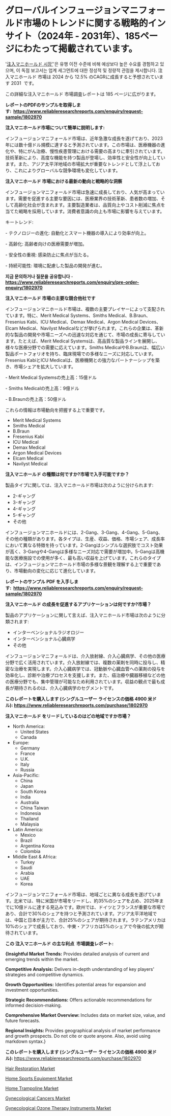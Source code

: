 <p><h1>グローバルインフュージョンマニフォールド市場のトレンドに関する戦略的インサイト（2024年 - 2031年）、185ページにわたって掲載されています。</h1></p><p>'<a href="https://www.reliableresearchreports.com/infusion-manifold-r1802970?utm_campaign=110&utm_medium=36&utm_source=Github&utm_content=ia&utm_term=16112024&utm_id=infusion-manifold">注入マニホールド 시장'</a>'은 유행 이전 수준에 비해 예상보다 높은 수요를 경험하고 있으며, 이 독점 보고서는 업계 세그먼트에 대한 정성적 및 정량적 관점을 제시합니다. 注入マニホールド 市場は 2024 から 12.5% のCAGRに成長すると予想されています 2031&nbsp; です。</p>
<p>この詳細な注入マニホールド 市場調査レポートは 185 ページに広がります。</p>
<p><strong>レポートのPDFのサンプルを取得します</strong><strong>:&nbsp;&nbsp;<a href="https://www.reliableresearchreports.com/enquiry/request-sample/1802970?utm_campaign=110&utm_medium=36&utm_source=Github&utm_content=ia&utm_term=16112024&utm_id=infusion-manifold">https://www.reliableresearchreports.com/enquiry/request-sample/1802970</a></strong></p>
<p><strong>注入マニホールド市場について簡単に説明します:</strong></p>
<p><p>インフュージョンマニフォールド市場は、近年急激な成長を遂げており、2023年には数十億ドル規模に達すると予測されています。この市場は、医療機器の進化や、特にがん治療、慢性疾患管理における需要の高まりに牽引されています。技術革新により、高度な機能を持つ製品が登場し、効率性と安全性が向上しています。また、アジア太平洋地域の市場拡大が重要なトレンドとして浮上しており、これによりグローバルな競争環境も変化しています。</p></p>
<p><strong>注入マニホールド 市場における最新の動向と戦略的な洞察</strong></p>
<p><p>インフュージョンマニフォールド市場は急速に成長しており、人気が高まっています。需要を促進する主要な要因には、医療業界の技術革新、患者数の増加、そして高齢化社会が含まれます。主要製造業者は、品質向上やコスト削減に焦点を当てた戦略を採用しています。消費者意識の向上も市場に影響を与えています。 </p><p>キートレンド:</p><p>- テクノロジーの進化: 自動化とスマート機器の導入により効率が向上。</p><p>- 高齢化: 高齢者向けの医療需要が増加。</p><p>- 安全性の重視: 感染防止に焦点が当たる。</p><p>- 持続可能性: 環境に配慮した製品の開発が進む。</p></p>
<p><strong>지금 문의하거나 질문을 공유합니다</strong><strong>&nbsp;</strong>-<strong><a href="https://www.reliableresearchreports.com/enquiry/pre-order-enquiry/1802970?utm_campaign=110&utm_medium=36&utm_source=Github&utm_content=ia&utm_term=16112024&utm_id=infusion-manifold">https://www.reliableresearchreports.com/enquiry/pre-order-enquiry/1802970</a></strong></p>
<p><strong>注入マニホールド 市場の主要な競合他社です</strong></p>
<p><p>インフュージョンマニホールド市場は、複数の主要プレイヤーによって支配されています。特に、Merit Medical Systems、Smiths Medical、B.Braun、Fresenius Kabi、ICU Medical、Demax Medical、Argon Medical Devices、Elcam Medical、Navilyst Medicalなどが挙げられます。これらの企業は、革新的な製品の開発や市場ニーズへの迅速な対応を通じて、市場の成長に寄与しています。たとえば、Merit Medical Systemsは、高品質な製品ラインを展開し、様々な医療分野での需要に応えています。Smiths MedicalやB.Braunは、幅広い製品ポートフォリオを持ち、臨床現場での多様なニーズに対応しています。Fresenius KabiとICU Medicalは、医療機関との強力なパートナーシップを築き、市場シェアを拡大しています。</p><p>- Merit Medical Systemsの売上高：15億ドル</p><p>- Smiths Medicalの売上高：9億ドル</p><p>- B.Braunの売上高：50億ドル</p><p>これらの情報は市場動向を把握する上で重要です。</p></p>
<p><ul><li>Merit Medical Systems</li><li>Smiths Medical</li><li>B.Braun</li><li>Fresenius Kabi</li><li>ICU Medical</li><li>Demax Medical</li><li>Argon Medical Devices</li><li>Elcam Medical</li><li>Navilyst Medical</li></ul></p>
<p><strong>注入マニホールド の種類は何ですか?市場で入手可能ですか？</strong></p>
<p>製品タイプに関しては、注入マニホールド市場は次のように分けられます:</p>
<p><ul><li>2-ギャング</li><li>3-ギャング</li><li>4-ギャング</li><li>5-ギャング</li><li>その他</li></ul></p>
<p><p>インフュージョンマニホールドには、2-Gang、3-Gang、4-Gang、5-Gang、その他の種類があります。各タイプは、生産、収益、価格、市場シェア、成長率において異なる特徴を持っています。2-Gangはシンプルな選択肢でコスト効果が高く、3-Gangや4-Gangは多様なニーズ対応で需要が増加中。5-Gangは高機能な医療施設での使用が多く、最も高い収益を上げています。これらのタイプは、インフュージョンマニホールド市場の多様な景観を理解する上で重要であり、市場動向の変化に応じて進化しています。</p></p>
<p><strong>レポートのサンプル PDF を入手します:&nbsp;</strong><strong>&nbsp;<a href="https://www.reliableresearchreports.com/enquiry/request-sample/1802970?utm_campaign=110&utm_medium=36&utm_source=Github&utm_content=ia&utm_term=16112024&utm_id=infusion-manifold">https://www.reliableresearchreports.com/enquiry/request-sample/1802970</a></strong></p>
<p><strong>注入マニホールド の成長を促進するアプリケーションは何ですか?市場？</strong></p>
<p>製品のアプリケーションに関して言えば、注入マニホールド市場は次のように分類されます:</p>
<p><ul><li>インターベンショナルラジオロジー</li><li>インターベンショナル心臓病学</li><li>その他</li></ul></p>
<p><p>インフュージョンマニフォールドは、介入放射線、介入心臓病学、その他の医療分野で広く活用されています。介入放射線では、複数の薬剤を同時に投与し、精密な治療を実現します。介入心臓病学では、冠動脈や心臓血管への薬剤の投与を効率化し、診断や治療プロセスを支援します。また、癌治療や臓器移植などの他の医療分野でも、集中管理が可能なため利用されています。収益の観点で最も成長が期待されるのは、介入心臓病学のセグメントです。</p></p>
<p><strong>このレポートを購入します (シングルユーザー ライセンスの価格 4900 米ドル):</strong><strong>&nbsp;<a href="https://www.reliableresearchreports.com/purchase/1802970?utm_campaign=110&utm_medium=36&utm_source=Github&utm_content=ia&utm_term=16112024&utm_id=infusion-manifold">https://www.reliableresearchreports.com/purchase/1802970</a></strong></p>
<p><strong>注入マニホールド をリードしているのはどの地域ですか市場？</strong></p>
<p><ul>
    <li>
        North America:
        <ul>
            <li>United States</li>
            <li>Canada</li>
        </ul>
    </li>
    <li>
        Europe:
        <ul>
            <li>Germany</li>
            <li>France</li>
            <li>U.K.</li>
            <li>Italy</li>
            <li>Russia</li>
        </ul>
    </li>
    <li>
        Asia-Pacific:
        <ul>
            <li>China</li>
            <li>Japan</li>
            <li>South Korea</li>
            <li>India</li>
            <li>Australia</li>
            <li>China Taiwan</li>
            <li>Indonesia</li>
            <li>Thailand</li>
            <li>Malaysia</li>
        </ul>
    </li>
    <li>
        Latin America:
        <ul>
            <li>Mexico</li>
            <li>Brazil</li>
            <li>Argentina Korea</li>
            <li>Colombia</li>
        </ul>
    </li>
    <li>
        Middle East & Africa:
        <ul>
            <li>Turkey</li>
            <li>Saudi</li>
            <li>Arabia</li>
            <li>UAE</li>
            <li>Korea</li>
        </ul>
    </li>
    </ul></p>
<p><p>インフュージョンマニフォールド市場は、地域ごとに異なる成長を遂げています。北米では、特に米国が市場をリードし、約35%のシェアを占め、2025年までに10億ドルに達する見込みです。欧州では、ドイツとフランスが重要な市場であり、合計で30%のシェアを持つと予測されています。アジア太平洋地域では、中国と日本が主力で、合計25%のシェアが期待されます。ラテンアメリカは10%のシェアで成長しており、中東・アフリカは5%のシェアで今後の拡大が期待されています。</p></p>
<p><strong>この 注入マニホールド の主な利点&nbsp; 市場調査レポート:</strong></p>
<p><strong>{Insightful Market Trends:</strong> Provides detailed analysis of current and emerging trends within the market.</p>
<p><strong>Competitive Analysis:</strong> Delivers in-depth understanding of key players' strategies and competitive dynamics.</p>
<p><strong>Growth Opportunities:</strong> Identifies potential areas for expansion and investment opportunities.</p>
<p><strong>Strategic Recommendations:</strong> Offers actionable recommendations for informed decision-making.</p>
<p><strong>Comprehensive Market Overview: </strong>Includes data on market size, value, and future forecasts.</p>
<p><strong>Regional Insights: </strong>Provides geographical analysis of market performance and growth prospects. Do not cite or quote anyone. Also, avoid using markdown syntax.}</p>
<p><strong>このレポートを購入します (シングルユーザー ライセンスの価格 4900 米ドル):&nbsp;</strong><a href="https://www.reliableresearchreports.com/purchase/1802970?utm_campaign=110&utm_medium=36&utm_source=Github&utm_content=ia&utm_term=16112024&utm_id=infusion-manifold">https://www.reliableresearchreports.com/purchase/1802970</a></p>
<p><p><a href="https://issuu.com/reportprime-2/docs/hair-restoration-market-size-2030.p_5b011c60280652?utm_campaign=110&utm_medium=36&utm_source=Github&utm_content=ia&utm_term=16112024&utm_id=infusion-manifold">Hair Restoration Market</a></p><p><a href="https://www.linkedin.com/pulse/future-innovation-global-home-sports-equipment-market-growth-opportunities-ktdgc?utm_campaign=110&utm_medium=36&utm_source=Github&utm_content=ia&utm_term=16112024&utm_id=infusion-manifold">Home Sports Equipment Market</a></p><p><a href="https://www.linkedin.com/pulse/home-trampoline-market-size-share-trends-analysis-report-end-use-p9suc?utm_campaign=110&utm_medium=36&utm_source=Github&utm_content=ia&utm_term=16112024&utm_id=infusion-manifold">Home Trampoline Market</a></p><p><a href="https://issuu.com/reportprime-2/docs/gynecological-cancers-market-size-2_ee158a446a81eb?utm_campaign=110&utm_medium=36&utm_source=Github&utm_content=ia&utm_term=16112024&utm_id=infusion-manifold">Gynecological Cancers Market</a></p><p><a href="https://github.com/NarcisoFerry/Market-Research-Report-List-1/blob/main/gynecological-ozone-therapy-instruments-market.md?utm_campaign=110&utm_medium=36&utm_source=Github&utm_content=ia&utm_term=16112024&utm_id=infusion-manifold">Gynecological Ozone Therapy Instruments Market</a></p></p>
<p>&nbsp;</p>